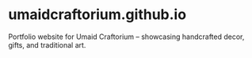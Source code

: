 # umaidcraftorium.github.io
Portfolio website for Umaid Craftorium – showcasing handcrafted decor, gifts, and traditional art.

